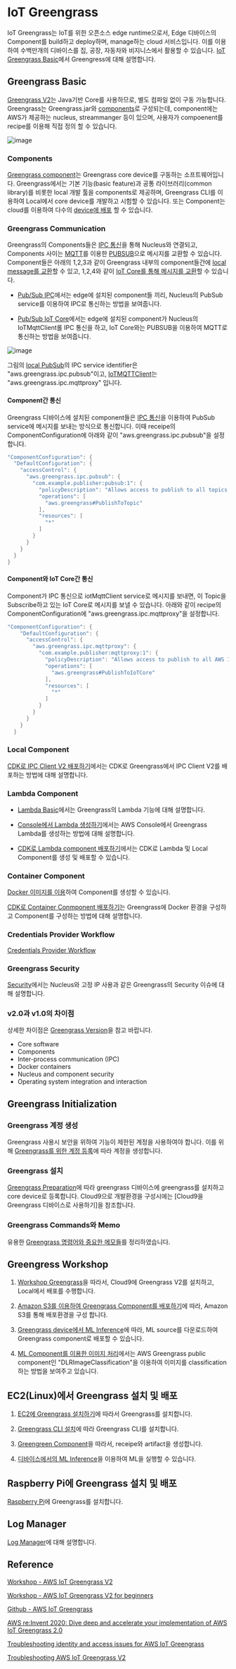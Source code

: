 # IoT Greengrass

IoT Greengrass는 IoT를 위한 오픈소스 edge runtime으로서, Edge 디바이스의 Component를 build하고 deploy하며, manage하는 cloud 서비스입니다. 이를 이용하여 수백만개의 디바이스를 집, 공장, 자동차와 비지니스에서 활용할 수 있습니다. [IoT Greengrass Basic](https://github.com/kyopark2014/iot-greengrass/blob/main/basic.md)에서 Greengress에 대해 설명합니다.

## Greengrass Basic 

[Greengrass V2](https://docs.aws.amazon.com/greengrass/v2/developerguide/what-is-iot-greengrass.html)는 Java기반 Core를 사용하므로, 별도 컴파일 없이 구동 가능합니다. Greengrass는 Greengrass.jar와 [components](https://github.com/kyopark2014/iot-greengrass/blob/main/components.md)로 구성되는데, component에는 AWS가 제공하는 nucleus, streammanger 등이 있으며, 사용자가 compoenent를 recipe를 이용해 직접 정의 할 수 있습니다. 

![image](https://user-images.githubusercontent.com/52392004/181129624-d2a73168-5a8d-4336-be98-1815664a6bff.png)

### Components

[Greengrass component](https://github.com/kyopark2014/iot-greengrass/blob/main/components.md)는 Greengrass core device를 구동하는 소프트웨어입니다. Greengrass에서는 기본 기능(basic feature)과 공통 라이브러리(common library)를 비롯한 local 개발 툴을 components로 제공하며, Greengrass CLI를 이용하여 Local에서 core device를 개발하고 시험할 수 있습니다. 또는 Component는 cloud를 이용하여 다수의 [device에 배포](https://github.com/kyopark2014/iot-greengrass/blob/main/deployment.md) 할 수 있습니다. 

### Greengrass Communication

Greengrass의 Components들은 [IPC 통신](https://github.com/kyopark2014/iot-greengrass/blob/main/IPC.md)을 통해 Nucleus와 연결되고, Components 사이는 [MQTT](https://github.com/kyopark2014/IoT-Core-Contents/blob/main/mqtt.md)를 이용한 [PUBSUB](https://aws.amazon.com/ko/pub-sub-messaging/)으로 메시지를 교환할 수 있습니다. Component들은 아래의 1,2,3과 같이 Greengrass 내부의 component들간에 [local message를 교환](https://docs.aws.amazon.com/greengrass/v2/developerguide/ipc-publish-subscribe.html)할 수 있고, 1,2,4와 같이 [IoT Core를 통해 메시지를 교환](https://docs.aws.amazon.com/greengrass/v2/developerguide/ipc-iot-core-mqtt.html)할 수 있습니다. 

- [Pub/Sub IPC](https://github.com/kyopark2014/iot-greengrass/tree/main/pubsub-ipc)에서는 edge에 설치된 component들 끼리, Nucleus의 PubSub service를 이용하여 IPC로 통신하는 방법을 보여줍니다.  

- [Pub/Sub IoT Core](https://github.com/kyopark2014/iot-greengrass/tree/main/pubsub-iotcore)에서는 edge에 설치된 component가 Nucleus의 IoTMqttClient롤 IPC 통신을 하고, IoT Core와는 PUBSUB을 이용하여 MQTT로 통신하는 방법을 보여줍니다. 


![image](https://user-images.githubusercontent.com/52392004/181382025-d2a786dd-b2f1-46a7-9cc5-065ae749c54d.png)

그림의 [local PubSub](https://docs.aws.amazon.com/greengrass/v2/developerguide/ipc-publish-subscribe.html)의 IPC service identifier은 "aws.greengrass.ipc.pubsub"이고, [IoTMQTTClient](https://docs.aws.amazon.com/greengrass/v2/developerguide/ipc-iot-core-mqtt.html)는 "aws.greengrass.ipc.mqttproxy" 입니다. 


#### Component간 통신 

Greengrass 디바이스에 설치된 component들은 [IPC 통신](https://github.com/kyopark2014/iot-greengrass/blob/main/IPC.md)을 이용하여 PubSub service에 메시지를 보내는 방식으로 통신합니다. 이때 receipe의 ComponentConfiguration에 아래와 같이 "aws.greengrass.ipc.pubsub"을 설정합니다.

```java
"ComponentConfiguration": {
  "DefaultConfiguration": {
    "accessControl": {
      "aws.greengrass.ipc.pubsub": {
        "com.example.publisher:pubsub:1": {
          "policyDescription": "Allows access to publish to all topics.",
          "operations": [
            "aws.greengrass#PublishToTopic"
          ],
          "resources": [
            "*"
          ]
        }
      }
    }
  }
}  
```

#### Component와 IoT Core간 통신

Component가 IPC 통신으로 iotMqttClient service로 메시지를 보내면, 이 Topic을 Subscribe하고 있는 IoT Core로 메시지를 보낼 수 있습니다. 아래와 같이 recipe의 ComponentConfiguration에 "aws.greengrass.ipc.mqttproxy"을 설정합니다. 

```java
"ComponentConfiguration": {
    "DefaultConfiguration": {
      "accessControl": {
        "aws.greengrass.ipc.mqttproxy": {
          "com.example.publisher:mqttproxy:1": {
            "policyDescription": "Allows access to publish to all AWS IoT Core topics.",
            "operations": [
              "aws.greengrass#PublishToIoTCore"
            ],
            "resources": [
              "*"
            ]
          }
        }
      }
    }
  }
  ```

### Local Component

[CDK로 IPC Client V2 배포하기](https://github.com/kyopark2014/iot-greengrass-with-ipc-client-v2)에서는 CDK로 Greengrass에서 IPC Client V2를 배포하는 방법에 대해 설명합니다. 


### Lambda Component

- [Lambda Basic](https://github.com/kyopark2014/iot-greengrass/blob/main/lambda.md)에서는 Greengrass의 Lambda 기능에 대해 설명합니다.

- [Console에서 Lambda 생성하기](https://github.com/kyopark2014/iot-greengrass/tree/main/lambda)에서는 AWS Console에서 Greengrass Lambda를 
생성하는 방법에 대해 설명합니다. 

- [CDK로 Lambda component 배포하기](https://github.com/kyopark2014/iot-greengrass-with-lambda-component)에서는 CDK로 Lambda 및 Local Component를 생성 및 배포할 수 있습니다. 

### Container Component

[Docker 이미지를 이용](https://github.com/kyopark2014/iot-greengrass/blob/main/docker-component.md)하여 Component를 생성할 수 있습니다. 

[CDK로 Container Conmponent 배포하기](https://github.com/kyopark2014/iot-greengrass-with-container-component/blob/main/README.md)는 Greengrass에 Docker 환경을 구성하고 Component를 구성하는 방법에 대해 설명합니다. 


### Credentials Provider Workflow

[Credentials Provider Workflow](https://github.com/kyopark2014/iot-greengrass/blob/main/credentials-provider-workflow.md)

### Greengrass Security

[Security](https://github.com/kyopark2014/iot-greengrass/blob/main/security.md)에서는 Nucleus와 고정 IP 사용과 같은 Greengrass의 Security 이슈에 대해 설명합니다.  

### v2.0과 v1.0의 차이점 

상세한 차이점은 [Greengrass Version](https://github.com/kyopark2014/iot-greengrass/blob/main/version-difference.md)을 참고 바랍니다. 

- Core software
- Components
- Inter-process communication (IPC)
- Docker containers
- Nucleus and component security
- Operating system integration and interaction


## Greengrass Initialization

### Greengrass 계정 생성

Greengrass 사용시 보안을 위하여 기능이 제한된 계정을 사용하여야 합니다. 이를 위해 [Greengrass를 위한 계정 등록](https://github.com/kyopark2014/iot-greengrass/blob/main/greengrass-user-registration.md)에 따라 계정을 생성합니다. 

### Greengrass 설치

[Greengrass Preparation](https://github.com/kyopark2014/iot-greengrass/blob/main/greengrass-commands.md#greengrass-preparation)에 따라 greengrass 디바이스에 greengrass를 설치하고 core device로 등록합니다. Cloud9으로 개발환경을 구성시에는 [Cloud9을 Greengrass 디바이스로 사용하기]을 참조합니다. 

### Greengrass Commands와 Memo

유용한 [Greengrass 명령어와 중요한 메모들](https://github.com/kyopark2014/iot-greengrass/blob/main/greengrass-commands.md)를 정리하였습니다.




## Greengress Workshop

1) [Workshop Greengrass](https://github.com/kyopark2014/iot-greengrass/blob/main/workshop-greengrass-beginner.md)을 따라서, Cloud9에 Greengrass V2를 설치하고, Local에서 배포를 수행합니다. 

2) [Amazon S3를 이용하여 Greengrass Component를 배포하기](https://github.com/kyopark2014/iot-greengrass/blob/main/workshop-s3-deployment.md)에 따라, Amazon S3를 통해 배포환경을 구성 합니다.

3) [Greengrass device에서 ML Inference](https://github.com/kyopark2014/iot-greengrass/blob/main/workshop-ml.md)에 따라, ML source를 다운로드하여 Greengrass component로 배포할 수 있습니다. 

4) [ML Component를 이용한 이미지 처리](https://github.com/kyopark2014/iot-greengrass/blob/main/ML-image-classification.md)에서는 AWS Greengrass public component인 "DLRImageClassification"을 이용하여 이미지를 classification 하는 방법을 보여주고 있습니다. 

## EC2(Linux)에서 Greengrass 설치 및 배포

1) [EC2에 Greengrass 설치하기](https://github.com/kyopark2014/iot-greengrass/blob/main/ec2-greengrass.md)에 따라서 Greengrass를 설치합니다. 


2) [Greengrass CLI 설치](https://github.com/kyopark2014/iot-greengrass/blob/main/greengrass-cli.md)에 따라 Greengrass CLI를 설치합니다.

3) [Greengreen Component](https://github.com/kyopark2014/iot-greengrass/blob/main/greengrass-component.md)을 따라서, receipe와 artifact을 생성합니다.

4) [디바이스에서의 ML Inference](https://github.com/kyopark2014/iot-greengrass/blob/main/ML-inference.md)을 이용하여 ML을 실행할 수 있습니다.



## Raspberry Pi에 Greengrass 설치 및 배포

[Raspberry Pi](https://github.com/kyopark2014/iot-greengrass/blob/main/raspberry-pi.md)에 Greengrass를 설치합니다. 

## Log Manager

[Log Manager](https://github.com/kyopark2014/iot-greengrass/blob/main/log-manager.md)에 대해 설명합니다. 

## Reference

[Workshop - AWS IoT Greengrass V2](https://catalog.us-east-1.prod.workshops.aws/workshops/5ecc2416-f956-4273-b729-d0d30556013f/en-US)

[Workshop - AWS IoT Greengrass V2 for beginners](https://catalog.us-east-1.prod.workshops.aws/workshops/0b21ceb7-2108-4a82-9e76-4c56d4b52db5/ko-KR)

[Github - AWS IoT Greengrass](https://github.com/aws-greengrass/)

[AWS re:Invent 2020: Dive deep and accelerate your implementation of AWS IoT Greengrass 2.0](https://www.youtube.com/watch?v=t2x49uZuTwE)

[Troubleshooting identity and access issues for AWS IoT Greengrass](https://docs.aws.amazon.com/greengrass/v1/developerguide/security_iam_troubleshoot.html)

[Troubleshooting AWS IoT Greengrass V2](https://docs.aws.amazon.com/greengrass/v2/developerguide/troubleshooting.html)

